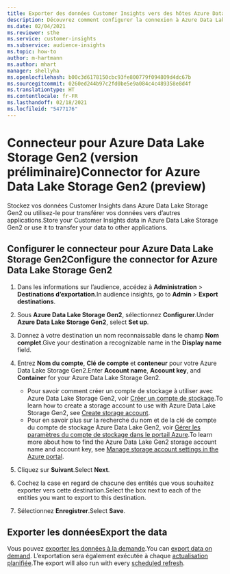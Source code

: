 ```yaml
---
title: Exporter des données Customer Insights vers des hôtes Azure Data Lake Storage Gen2
description: Découvrez comment configurer la connexion à Azure Data Lake Storage Gen2.
ms.date: 02/04/2021
ms.reviewer: sthe
ms.service: customer-insights
ms.subservice: audience-insights
ms.topic: how-to
author: m-hartmann
ms.author: mhart
manager: shellyha
ms.openlocfilehash: b00c3d6178150cbc93fe800779f094809d4dc67b
ms.sourcegitcommit: 0260ed244b97c2fd0be5e9a084c4c489358e8d4f
ms.translationtype: HT
ms.contentlocale: fr-FR
ms.lasthandoff: 02/18/2021
ms.locfileid: "5477176"
---
```

# <a name="connector-for-azure-data-lake-storage-gen2-preview"></a><span data-ttu-id="702d1-103">Connecteur pour Azure Data Lake Storage Gen2 (version préliminaire)</span><span class="sxs-lookup"><span data-stu-id="702d1-103">Connector for Azure Data Lake Storage Gen2 (preview)</span></span>

<span data-ttu-id="702d1-104">Stockez vos données Customer Insights dans Azure Data Lake Storage Gen2 ou utilisez-le pour transférer vos données vers d’autres applications.</span><span class="sxs-lookup"><span data-stu-id="702d1-104">Store your Customer Insights data in Azure Data Lake Storage Gen2 or use it to transfer your data to other applications.</span></span>

## <a name="configure-the-connector-for-azure-data-lake-storage-gen2"></a><span data-ttu-id="702d1-105">Configurer le connecteur pour Azure Data Lake Storage Gen2</span><span class="sxs-lookup"><span data-stu-id="702d1-105">Configure the connector for Azure Data Lake Storage Gen2</span></span>

1. <span data-ttu-id="702d1-106">Dans les informations sur l’audience, accédez à **Administration** > **Destinations d’exportation**.</span><span class="sxs-lookup"><span data-stu-id="702d1-106">In audience insights, go to **Admin** > **Export destinations**.</span></span>

1. <span data-ttu-id="702d1-107">Sous **Azure Data Lake Storage Gen2**, sélectionnez **Configurer**.</span><span class="sxs-lookup"><span data-stu-id="702d1-107">Under **Azure Data Lake Storage Gen2**, select **Set up**.</span></span>

1. <span data-ttu-id="702d1-108">Donnez à votre destination un nom reconnaissable dans le champ **Nom complet**.</span><span class="sxs-lookup"><span data-stu-id="702d1-108">Give your destination a recognizable name in the **Display name** field.</span></span>

1. <span data-ttu-id="702d1-109">Entrez **Nom du compte**, **Clé de compte** et **conteneur** pour votre Azure Data Lake Storage Gen2.</span><span class="sxs-lookup"><span data-stu-id="702d1-109">Enter **Account name**, **Account key**, and **Container** for your Azure Data Lake Storage Gen2.</span></span>
    - <span data-ttu-id="702d1-110">Pour savoir comment créer un compte de stockage à utiliser avec Azure Data Lake Storage Gen2, voir [Créer un compte de stockage](https://docs.microsoft.com/azure/storage/blobs/create-data-lake-storage-account).</span><span class="sxs-lookup"><span data-stu-id="702d1-110">To learn how to create a storage account to use with Azure Data Lake Storage Gen2, see [Create storage account](https://docs.microsoft.com/azure/storage/blobs/create-data-lake-storage-account).</span></span> 
    - <span data-ttu-id="702d1-111">Pour en savoir plus sur la recherche du nom et de la clé de compte du compte de stockage Azure Data Lake Gen2, voir [Gérer les paramètres du compte de stockage dans le portail Azure](https://docs.microsoft.com/azure/storage/common/storage-account-manage).</span><span class="sxs-lookup"><span data-stu-id="702d1-111">To learn more about how to find the Azure Data Lake Gen2 storage account name and account key, see [Manage storage account settings in the Azure portal](https://docs.microsoft.com/azure/storage/common/storage-account-manage).</span></span>

1. <span data-ttu-id="702d1-112">Cliquez sur **Suivant**.</span><span class="sxs-lookup"><span data-stu-id="702d1-112">Select **Next**.</span></span>

1. <span data-ttu-id="702d1-113">Cochez la case en regard de chacune des entités que vous souhaitez exporter vers cette destination.</span><span class="sxs-lookup"><span data-stu-id="702d1-113">Select the box next to each of the entities you want to export to this destination.</span></span>

1. <span data-ttu-id="702d1-114">Sélectionnez **Enregistrer**.</span><span class="sxs-lookup"><span data-stu-id="702d1-114">Select **Save**.</span></span>

## <a name="export-the-data"></a><span data-ttu-id="702d1-115">Exporter les données</span><span class="sxs-lookup"><span data-stu-id="702d1-115">Export the data</span></span>

<span data-ttu-id="702d1-116">Vous pouvez [exporter les données à la demande](export-destinations.md#export-data-on-demand).</span><span class="sxs-lookup"><span data-stu-id="702d1-116">You can [export data on demand](export-destinations.md#export-data-on-demand).</span></span> <span data-ttu-id="702d1-117">L’exportation sera également exécutée à chaque [actualisation planifiée](system.md#schedule-tab).</span><span class="sxs-lookup"><span data-stu-id="702d1-117">The export will also run with every [scheduled refresh](system.md#schedule-tab).</span></span>
